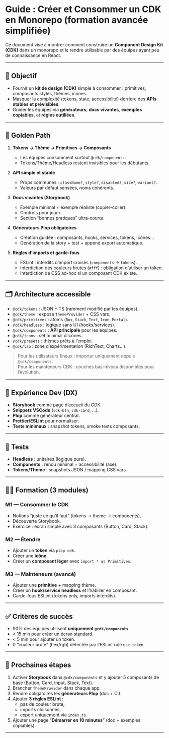 # Guide : Créer et Consommer un CDK en Monorepo (formation avancée simplifiée)

Ce document vise à montrer comment construire un **Component Design Kit (CDK)**
dans un monorepo et le rendre utilisable par des équipes ayant peu de connaissance en React.

---

## 🎯 Objectif
- Fournir un **kit de design (CDK)** simple à consommer : primitives, composants stylés, thèmes, icônes.
- Masquer la complexité (tokens, state, accessibilité) derrière des **APIs stables et prévisibles**.
- Guider les équipes via **générateurs**, **docs vivantes**, **exemples copiables**, et **règles outillées**.

---

## 🧭 Golden Path
1. **Tokens → Thème → Primitives → Composants**
   - Les équipes consomment surtout `@cdk/components`.
   - Tokens/Thème/Headless restent invisibles pour les débutants.

2. **API simple et stable**
   - Props communes : `className?`, `style?`, `disabled?`, `size?`, `variant?`.
   - Valeurs par défaut sensées, noms cohérents.

3. **Docs vivantes (Storybook)**
   - Exemple minimal + exemple réaliste (copier-coller).
   - Controls pour jouer.
   - Section “bonnes pratiques” ultra-courte.

4. **Générateurs Plop obligatoires**
   - Création guidée : composants, hooks, services, tokens, icônes…
   - Génération de la story + test + append export automatique.

5. **Règles d’imports et garde-fous**
   - ESLint : interdits d’import croisés (`components` → `tokens`).
   - Interdiction des couleurs brutes (`#fff`) : obligation d’utiliser un token.
   - Interdiction de CSS ad-hoc si un composant CDK existe.

---

## 🗂️ Architecture accessible

- `@cdk/tokens` : JSON + TS (rarement modifié par les équipes).  
- `@cdk/theme` : expose `ThemeProvider` + CSS vars.  
- `@cdk/primitives` : atoms (`Box`, `Stack`, `Text`, `Icon`, `Portal`).  
- `@cdk/headless` : logique sans UI (hooks/services).  
- `@cdk/components` : **API principale** pour les équipes.  
- `@cdk/icons` : set minimal d’icônes.  
- `@cdk/presets` : thèmes prêts à l’emploi.  
- `@cdk/lab` : zone d’expérimentation (RichText, Charts…).  

> Pour les utilisateurs finaux : importer uniquement depuis `@cdk/components`.  
> Pour les mainteneurs CDK : couches bas-niveau disponibles pour l’évolution.

---

## 🧰 Expérience Dev (DX)
- **Storybook** comme page d’accueil du CDK.  
- **Snippets VSCode** (`cdk-btn`, `cdk-card`, …).  
- **Plop** comme générateur central.  
- **Prettier/ESLint** pour normaliser.  
- **Tests minimaux** : snapshot tokens, smoke tests composants.

---

## 🧪 Tests
- **Headless** : unitaires (logique pure).  
- **Components** : rendu minimal + accessibilité (axe).  
- **Tokens/Thème** : snapshots JSON / mapping CSS vars.

---

## 👩‍🏫 Formation (3 modules)
### M1 — Consommer le CDK
- Notions “juste ce qu’il faut” (tokens → theme → components).  
- Découverte Storybook.  
- Exercice : écran simple avec 3 composants (Button, Card, Stack).

### M2 — Étendre
- Ajouter un **token** via `plop cdk`.  
- Créer une **icône**.  
- Créer un **composant léger** avec `import * as Primitives`.

### M3 — Mainteneurs (avancé)
- Ajouter une **primitive** + mapping thème.  
- Créer un **hook/service headless** et l’habiller en composant.  
- Garde-fous ESLint (tokens only, imports interdits).

---

## ✅ Critères de succès
- 90% des équipes utilisent **uniquement `@cdk/components`**.  
- < 15 min pour créer un écran standard.  
- < 5 min pour ajouter un token.  
- 0 “couleur brute” (hex/rgb) détectée par l’ESLint rule `use-token`.

---

## 📎 Prochaines étapes
1. Activer **Storybook** dans `@cdk/components` et y ajouter 5 composants de base (Button, Card, Input, Stack, Text).  
2. Brancher `ThemeProvider` dans chaque app.  
3. Rendre obligatoires les **générateurs Plop** (doc + CI).  
4. Ajouter **3 règles ESLint** :  
   - pas de couleur brute,  
   - imports cloisonnés,  
   - export uniquement via `index.ts`.  
5. Ajouter une page “**Démarrer en 10 minutes**” (doc + exemples copiables).

---
